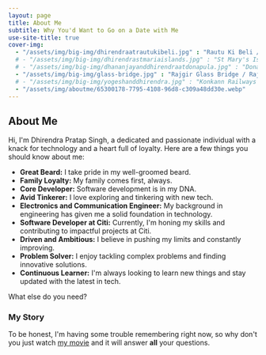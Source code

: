 ```yaml
---
layout: page
title: About Me
subtitle: Why You'd Want to Go on a Date with Me
use-site-title: true
cover-img:
  - "/assets/img/big-img/dhirendraatrautukibeli.jpg" : "Rautu Ki Beli / Rishikesh"
  # - "/assets/img/big-img/dhirendrastmariaislands.jpg" : "St Mary's Islands / Udupi"
  # - "/assets/img/big-img/dhananjayanddhirendraatdonapula.jpg" : "DonaPaula / Goa"
  - "/assets/img/big-img/glass-bridge.jpg" : "Rajgir Glass Bridge / Rajgir"
  # - "/assets/img/big-img/yogeshanddhirendra.jpg" : "Konkann Railways / Konkann"
  - "/assets/img/aboutme/65300178-7795-4108-96d8-c309a48dd30e.webp"
---
```


## About Me

Hi, I'm Dhirendra Pratap Singh, a dedicated and passionate individual with a knack for technology and a heart full of loyalty. Here are a few things you should know about me:

- **Great Beard:** I take pride in my well-groomed beard.
- **Family Loyalty:** My family comes first, always.
- **Core Developer:** Software development is in my DNA.
- **Avid Tinkerer:** I love exploring and tinkering with new tech.
- **Electronics and Communication Engineer:** My background in engineering has given me a solid foundation in technology.
- **Software Developer at Citi:** Currently, I'm honing my skills and contributing to impactful projects at Citi.
- **Driven and Ambitious:** I believe in pushing my limits and constantly improving.
- **Problem Solver:** I enjoy tackling complex problems and finding innovative solutions.
- **Continuous Learner:** I'm always looking to learn new things and stay updated with the latest in tech.

What else do you need?

### My Story

To be honest, I'm having some trouble remembering right now, so why don't you just watch [my movie](https://www.youtube.com/shorts/wFvSsgPOJew) and it will answer **all** your questions.
